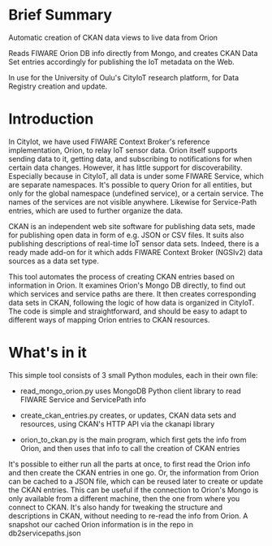 # Brief Summary

Automatic creation of CKAN data views to live data from Orion

Reads FIWARE Orion DB info directly from Mongo, and creates CKAN Data Set entries accordingly for publishing the IoT metadata on the Web.

In use for the University of Oulu's CityIoT research platform, for Data Registry creation and update.

# Introduction

In CityIot, we have used FIWARE Context Broker's reference implementation, Orion, to relay IoT sensor data. Orion itself supports sending data to it, getting data, and subscribing to notifications for when certain data changes. However, it has little support for discoverability. Especially because in CityIoT, all data is under some FIWARE Service, which are separate namespaces. It's possible to query Orion for all entities, but only for the global namespace (undefined service), or a certain service. The names of the services are not visible anywhere. Likewise for Service-Path entries, which are used to further organize the data.

CKAN is an independent web site software for publishing data sets, made for publishing open data in form of e.g. JSON or CSV files. It suits also publishing descriptions of real-time IoT sensor data sets. Indeed, there is a ready made add-on for it which adds FIWARE Context Broker (NGSIv2) data sources as a data set type.

This tool automates the process of creating CKAN entries based on information in Orion. It examines Orion's Mongo DB directly, to find out which services and service paths are there. It then creates corresponding data sets in CKAN, following the logic of how data is organized in CityIoT. The code is simple and straightforward, and should be easy to adapt to different ways of mapping Orion entries to CKAN resources.

# What's in it

This simple tool consists of 3 small Python modules, each in their own file:

- read_mongo_orion.py	uses MongoDB Python client library to read FIWARE Service and ServicePath info

- create_ckan_entries.py creates, or updates, CKAN data sets and resources, using CKAN's HTTP API via the ckanapi library

- orion_to_ckan.py is the main program, which first gets the info from Orion, and then uses that info to call the creation of CKAN entries

It's possible to either run all the parts at once, to first read the Orion info and then create the CKAN entries in one go. Or, the information from Orion can be cached to a JSON file, which can be reused later to create or update the CKAN entries. This can be useful if the connection to Orion's Mongo is only available from a different machine, then the one from where you connect to CKAN. It's also handy for tweaking the structure and descriptions in CKAN, without needing to re-read the info from Orion. A snapshot our cached Orion information is in the repo in db2servicepaths.json
